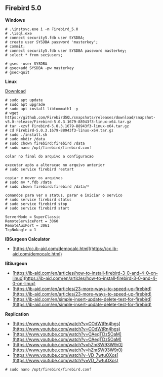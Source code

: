 ## Firebird 5.0
**Windows**
```text
# .\instsvc.exe i -n Firebird_5.0
# .\isql.exe
# connect security5.fdb user SYSDBA;
# create user SYSDBA password 'masterkey';
# commit;
# connect security5.fdb user SYSDBA password masterkey;
# select * from sec$users;

# gsec -user SYSDBA 
# gsec>add SYSDBA -pw masterkey 
# gsec>quit
```
**Linux**

[Download](https://github.com/FirebirdSQL/snapshots/releases/tag/snapshot-v5.0-release)
```text
# sudo apt update
# sudo apt upgrade
# sudo apt install libtommath1 -y
# wget https://github.com/FirebirdSQL/snapshots/releases/download/snapshot-v5.0-release/Firebird-5.0.3.1679-88943f3-linux-x64.tar.gz
# tar -xzvf Firebird-5.0.3.1679-88943f3-linux-x64.tar.gz
# cd Firebird-5.0.3.1679-88943f3-linux-x64.tar.gz
# sudo ./install.sh
# sudo mkdir /data
# sudo chown firebird:firebird /data
# sudo nano /opt/firebird/firebird.conf

colar no final do arquivo a configuracao

executar após a alteracao no arquivo anterior
# sudo service firebird restart

copiar e mover os arquivos
# sudo mv *.fdb /data
# sudo chown firebird:firebird /data/*

comandos para ver o status, parar e iniciar o servico
# sudo service firebird status
# sudo service firebird stop
# sudo service firebird start
```
```text
ServerMode = SuperClassic
RemoteServicePort = 3060
RemoteAuxPort = 3061
TcpNoNagle = 1
```

**IBSurgeon Calculator**
* [https://cc.ib-aid.com/democalc.html](https://cc.ib-aid.com/democalc.html)

**IBSurgeon**
* [https://ib-aid.com/en/articles/how-to-install-firebird-3-0-and-4-0-on-linux](https://ib-aid.com/en/articles/how-to-install-firebird-3-0-and-4-0-on-linux)
* [https://ib-aid.com/en/articles/23-more-ways-to-speed-up-firebird](https://ib-aid.com/en/articles/23-more-ways-to-speed-up-firebird)
* [https://ib-aid.com/en/simple-insert-update-delete-test-for-firebird](https://ib-aid.com/en/simple-insert-update-delete-test-for-firebird)

**Replication**
* [https://www.youtube.com/watch?v=COdWtRn4hgs](https://www.youtube.com/watch?v=COdWtRn4hgs)
* [https://www.youtube.com/watch?v=OAeqTDz5OaM](https://www.youtube.com/watch?v=OAeqTDz5OaM)
* [https://www.youtube.com/watch?v=hZmSW93W9r0](https://www.youtube.com/watch?v=hZmSW93W9r0)
* [https://www.youtube.com/watch?v=VD_7wtuOXos](https://www.youtube.com/watch?v=VD_7wtuOXos)
```text
# sudo nano /opt/firebird/firebird.conf


```
